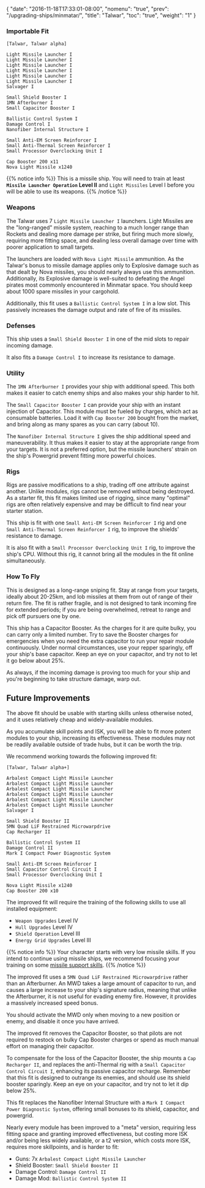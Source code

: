 {
  "date": "2016-11-18T17:33:01-08:00",
  "nomenu": "true",
  "prev": "/upgrading-ships/minmatar/",
  "title": "Talwar",
  "toc": "true",
  "weight": "1"
}

### Importable Fit
    [Talwar, Talwar alpha]

    Light Missile Launcher I
    Light Missile Launcher I
    Light Missile Launcher I
    Light Missile Launcher I
    Light Missile Launcher I
    Light Missile Launcher I
    Salvager I

    Small Shield Booster I
    1MN Afterburner I
    Small Capacitor Booster I

    Ballistic Control System I
    Damage Control I
    Nanofiber Internal Structure I

    Small Anti-EM Screen Reinforcer I
    Small Anti-Thermal Screen Reinforcer I
    Small Processor Overclocking Unit I

    Cap Booster 200 x11
    Nova Light Missile x1240

{{% notice info %}}
This is a missile ship.  You will need to train at least **`Missile Launcher Operation` Level II**
and `Light Missiles` Level I before you will be able to use its weapons.
{{% /notice %}}

### Weapons

The Talwar uses 7 `Light Missile Launcher I` launchers.
Light Missiles are the "long-ranged" missile system, reaching to a much longer range
than Rockets and dealing more damage per strike, but firing much more slowly,
requiring more fitting space, and dealing less overall damage over time with poorer application to small targets.

The launchers are loaded with `Nova Light Missile` ammunition.
As the Talwar's bonus to missile damage applies only to Explosive damage
such as that dealt by Nova missiles, you should nearly always use this ammunition.
Additionally, its Explosive damage is well-suited to defeating the Angel pirates
most commonly encountered in Minmatar space.
You should keep about 1000 spare missiles in your cargohold.

Additionally, this fit uses a `Ballistic Control System I` in a low slot.
This passively increases the damage output and rate of fire of its missiles.

### Defenses

This ship uses a `Small Shield Booster I` in one of the mid slots to repair incoming damage.

It also fits a `Damage Control I` to increase its resistance to damage.

### Utility

The `1MN Afterburner I` provides your ship with additional speed. This both makes it easier to
catch enemy ships and also makes your ship harder to hit.

The `Small Capacitor Booster I` can provide your ship with an instant injection of Capacitor.
This module must be fueled by charges, which act as consumable batteries.  Load it with 
`Cap Booster 200` bought from the market, and bring along as many spares as you can carry (about 10).

The `Nanofiber Internal Structure I` gives the ship additional speed and maneuverability.
It thus makes it easier to stay at the appropriate range from your targets.
It is not a preferred option, but the missile launchers' strain on the ship's Powergrid
prevent fitting more powerful choices.

### Rigs

Rigs are passive modifications to a ship, trading off one attribute against another.
Unlike modules, rigs cannot be removed without being destroyed. 
As a starter fit, this fit makes limited use of rigging, since many "optimal" rigs
are often relatively expensive and may be difficult to find near your starter station.

This ship is fit with one `Small Anti-EM Screen Reinforcer I` rig
and one `Small Anti-Thermal Screen Reinforcer I` rig, to improve the shields' resistance to damage.

It is also fit with a `Small Processor Overclocking Unit I` rig,
to improve the ship's CPU.  Without this rig, it cannot bring all the modules in the fit
online simultaneously.

### How To Fly

This is designed as a long-range sniping fit.  Stay at range from your targets,
ideally about 20-25km, and lob missiles at them from out of range of their return fire.
The fit is rather fragile, and is not designed to tank incoming fire for extended periods;
if you are being overwhelmed, retreat to range and pick off pursuers one by one.

This ship has a Capacitor Booster.  As the charges for it are quite bulky,
you can carry only a limited number.  Try to save the Booster charges for emergencies
when you need the extra capacitor to run your repair module continuously. 
Under normal circumstances, use your repper sparingly, off your ship's base capacitor.
Keep an eye on your capacitor, and try not to let it go below about 25%.

As always, if the incoming damage is proving too much for your ship
and you're beginning to take structure damage, warp out.

## Future Improvements

The above fit should be usable with starting skills unless otherwise noted,
and it uses relatively cheap and widely-available modules.  

As you accumulate skill points and ISK, you will be able to fit more potent
modules to your ship, increasing its effectiveness.  These modules may not be
readily available outside of trade hubs, but it can be worth the trip.

We recommend working towards the following improved fit:

    [Talwar, Talwar alpha+]

    Arbalest Compact Light Missile Launcher
    Arbalest Compact Light Missile Launcher
    Arbalest Compact Light Missile Launcher
    Arbalest Compact Light Missile Launcher
    Arbalest Compact Light Missile Launcher
    Arbalest Compact Light Missile Launcher
    Salvager I

    Small Shield Booster II
    5MN Quad LiF Restrained Microwarpdrive
    Cap Recharger II

    Ballistic Control System II
    Damage Control II
    Mark I Compact Power Diagnostic System

    Small Anti-EM Screen Reinforcer I
    Small Capacitor Control Circuit I
    Small Processor Overclocking Unit I

    Nova Light Missile x1240
    Cap Booster 200 x10

The improved fit will require the training of the following skills to use all installed equipment:

* `Weapon Upgrades` Level IV
* `Hull Upgrades` Level IV
* `Shield Operation` Level III
* `Energy Grid Upgrades` Level III

{{% notice info %}}
Your character starts with very low missile skills.  If you intend to continue
using missile ships, we recommend focusing your training on some 
[missile support skills](/training/combat/#missile-skills).
{{% /notice %}}

The improved fit uses a `5MN Quad LiF Restrained Microwarpdrive` rather than an Afterburner.
An MWD takes a large amount of capacitor to run, 
and causes a large increase to your ship's signature radius,
meaning that unlike the Afterburner, it is not useful for evading enemy fire.
However, it provides a massively increased speed bonus.

You should activate the MWD only when moving to a new position or enemy,
and disable it once you have arrived.

The improved fit removes the Capacitor Booster, so that pilots are not required to restock on bulky Cap Booster charges or spend as much manual effort on managing their capacitor.

To compensate for the loss of the Capacitor Booster, the ship mounts a `Cap Recharger II`,
and replaces the anti-Thermal rig with a `Small Capacitor Control Circuit I`, enhancing
its passive capacitor recharge.  Remember that this fit is designed to outrange its enemies,
and should use its shield booster sparingly.  Keep an eye on your capacitor, and try
not to let it dip below 25%.

This fit replaces the Nanofiber Internal Structure with a `Mark I Compact Power Diagnostic System`,
offering small bonuses to its shield, capacitor, and powergrid.

Nearly every module has been improved to a "meta" version, requiring less fitting space
and granting improved effectiveness, but costing more ISK and/or being less widely available,
or a t2 version, which costs more ISK, requires more skillpoints, and is harder to fit:

 * Guns: 7x `Arbalest Compact Light Missile Launcher`
 * Shield Booster: `Small Shield Booster II`
 * Damage Control: `Damage Control II`
 * Damage Mod: `Ballistic Control System II`
